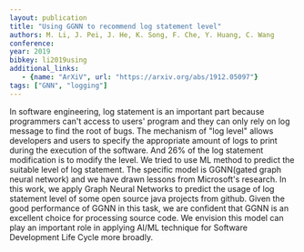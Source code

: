 ```yaml
---
layout: publication
title: "Using GGNN to recommend log statement level"
authors: M. Li, J. Pei, J. He, K. Song, F. Che, Y. Huang, C. Wang
conference:
year: 2019
bibkey: li2019using
additional_links:
   - {name: "ArXiV", url: "https://arxiv.org/abs/1912.05097"}
tags: ["GNN", "logging"]
---
```

In software engineering, log statement is an important part because programmers can't access to users' program and they can only rely on log message to find the root of bugs. The mechanism of "log level" allows developers and users to specify the appropriate amount of logs to print during the execution of the software. And 26\% of the log statement modification is to modify the level. We tried to use ML method to predict the suitable level of log statement. The specific model is GGNN(gated graph neural network) and we have drawn lessons from Microsoft's research. In this work, we apply Graph Neural Networks to predict the usage of log statement level of some open source java projects from github. Given the good performance of GGNN in this task, we are confident that GGNN is an excellent choice for processing source code. We envision this model can play an important role in applying AI/ML technique for Software Development Life Cycle more broadly.
